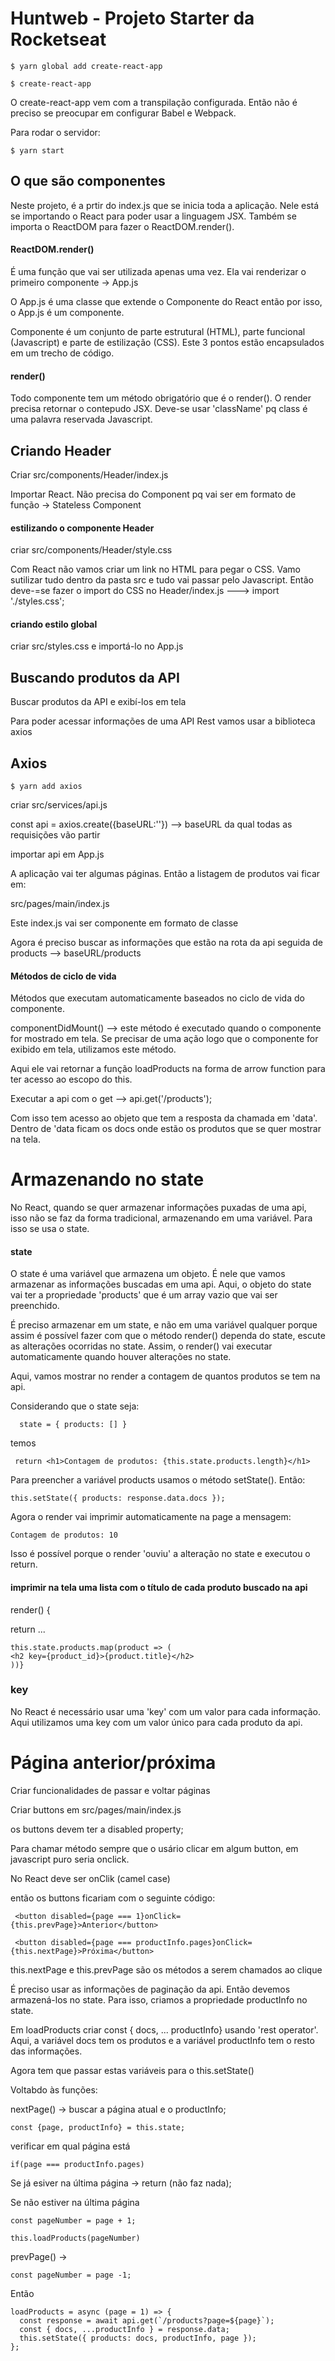 # Huntweb - Projeto Starter da Rocketseat

    $ yarn global add create-react-app

    $ create-react-app

O create-react-app vem com a transpilação configurada. Então não é preciso se preocupar em configurar Babel e Webpack.

Para rodar o servidor:

    $ yarn start

## O que são componentes

Neste projeto, é a prtir do index.js que se inicia toda a aplicação. Nele está se importando o React para poder usar a linguagem JSX. Também se importa o ReactDOM para fazer o ReactDOM.render().

#### ReactDOM.render()

É uma função que vai ser utilizada apenas uma vez. Ela vai renderizar o primeiro componente -> App.js

O App.js é uma classe que extende o Componente do React então por isso, o App.js é um componente.

Componente é um conjunto de parte estrutural (HTML), parte funcional (Javascript) e parte de estilização (CSS). Este 3 pontos estão encapsulados em um trecho de código.

#### render()

Todo componente tem um método obrigatório que é o render(). O render precisa retornar o contepudo JSX. Deve-se usar 'className' pq class é uma palavra reservada Javascript.

## Criando Header

Criar src/components/Header/index.js

Importar React. Não precisa do Component pq vai ser em formato de função -> Stateless Component

#### estilizando o componente Header

criar src/components/Header/style.css

Com React não vamos criar um link no HTML para pegar o CSS. Vamo sutilizar tudo dentro da pasta src e tudo vai passar pelo Javascript. Então deve-=se fazer o import do CSS no Header/index.js ---> import './styles.css';

#### criando estilo global

criar src/styles.css e importá-lo no App.js

## Buscando produtos da API

Buscar produtos da API e exibí-los em tela

Para poder acessar informações de uma API Rest vamos usar a biblioteca axios

## Axios

    $ yarn add axios

criar src/services/api.js

const api = axios.create({baseURL:''}) --> baseURL da qual todas as requisições vão partir

importar api em App.js

A aplicação vai ter algumas páginas. Então a listagem de produtos vai ficar em:

src/pages/main/index.js

Este index.js vai ser componente em formato de classe

Agora é preciso buscar as informações que estão na rota da api seguida de products --> baseURL/products

#### Métodos de ciclo de vida

Métodos que executam automaticamente baseados no ciclo de vida do componente.

componentDidMount() --> este método é executado quando o componente for mostrado em tela. Se precisar de uma ação logo que o componente for exibido em tela, utilizamos este método.

Aqui ele vai retornar a função loadProducts na forma de arrow function para ter acesso ao escopo do this.

Executar a api com o get --> api.get('/products');

Com isso tem acesso ao objeto que tem a resposta da chamada em 'data'. Dentro de 'data ficam os docs onde estão os produtos que se quer mostrar na tela.

# Armazenando no state

No React, quando se quer armazenar informações puxadas de uma api, isso não se faz da forma tradicional, armazenando em uma variável. Para isso se usa o state.

#### state

O state é uma variável que armazena um objeto. É nele que vamos armazenar as informações buscadas em uma api. Aqui, o objeto do state vai ter a propriedade 'products' que é um array vazio que vai ser preenchido.

É preciso armazenar em um state, e não em uma variável qualquer porque assim é possível fazer com que o método render() dependa do state, escute as alterações ocorridas no state. Assim, o render() vai executar automaticamente quando houver alterações no state.

Aqui, vamos mostrar no render a contagem de quantos produtos se tem na api.

Considerando que o state seja:

      state = { products: [] }

temos

     return <h1>Contagem de produtos: {this.state.products.length}</h1>

Para preencher a variável products usamos o método setState(). Então:

    this.setState({ products: response.data.docs });

Agora o render vai imprimir automaticamente na page a mensagem:

    Contagem de produtos: 10

Isso é possível porque o render 'ouviu' a alteração no state e executou o return.

#### imprimir na tela uma lista com o título de cada produto buscado na api

render() {

return ...

    this.state.products.map(product => (
    <h2 key={product_id}>{product.title}</h2>
    ))}

### key

No React é necessário usar uma 'key' com um valor para cada informação. Aqui utilizamos uma key com um valor único para cada produto da api.

# Página anterior/próxima

Criar funcionalidades de passar e voltar páginas

Criar buttons em src/pages/main/index.js

os buttons devem ter a disabled property;

Para chamar método sempre que o usário clicar em algum button, em javascript puro seria onclick.

No React deve ser onClik (camel case)

então os buttons ficariam com o seguinte código:

     <button disabled={page === 1}onClick={this.prevPage}>Anterior</button>

     <button disabled={page === productInfo.pages}onClick={this.nextPage}>Próxima</button>

this.nextPage e this.prevPage são os métodos a serem chamados ao clique

É preciso usar as informações de paginação da api. Então devemos armazená-los no state.
Para isso, criamos a propriedade productInfo no state.

Em loadProducts criar const { docs, ... productInfo} usando 'rest operator'. Aqui, a variável docs tem os produtos e a variável productInfo tem o resto das informações.

Agora tem que passar estas variáveis para o this.setState()

Voltabdo às funções:

nextPage() -> buscar a página atual e o productInfo;

    const {page, productInfo} = this.state;

verificar em qual página está

    if(page === productInfo.pages)

Se já esiver na última página -> return (não faz nada);

Se não estiver na última página

    const pageNumber = page + 1;

    this.loadProducts(pageNumber)

prevPage() ->

    const pageNumber = page -1;

Então

    loadProducts = async (page = 1) => {
      const response = await api.get(`/products?page=${page}`);
      const { docs, ...productInfo } = response.data;
      this.setState({ products: docs, productInfo, page });
    };
